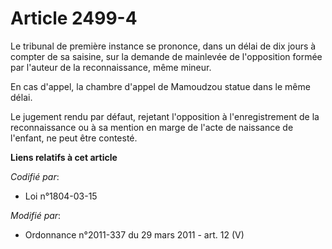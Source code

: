 # Article 2499-4

Le tribunal de première instance se prononce, dans un délai de dix jours à compter de sa saisine, sur la demande de mainlevée
de l'opposition formée par l'auteur de la reconnaissance, même mineur. 

En cas d'appel,     la chambre d'appel de Mamoudzou statue dans le même délai. 

Le jugement rendu par défaut, rejetant l'opposition à l'enregistrement de la reconnaissance ou à sa mention en marge de
l'acte de naissance de l'enfant, ne peut être contesté.

**Liens relatifs à cet article**

_Codifié par_:

  - Loi n°1804-03-15

_Modifié par_:

  - Ordonnance n°2011-337 du 29 mars 2011 - art. 12 (V)
